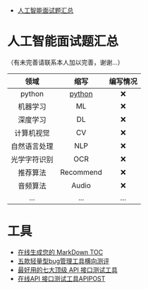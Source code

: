 - [人工智能面试题汇总](#---------)



# 人工智能面试题汇总
（有未完善请联系本人加以完善，谢谢...）

|领域|缩写|编写情况|
|:-:|:-:|:-:|
|python|[python](https://github.com/394481125/INTERVIEW/blob/master/python.md)|❌|
|机器学习|ML|❌|
|深度学习|DL|❌|
|计算机视觉|CV|❌|
|自然语言处理|NLP|❌|
|光学字符识别|OCR|❌|
|推荐算法|Recommend|❌|
|音频算法|Audio|❌|
|...|...|...|


# 工具
- [在线生成您的 MarkDown TOC](https://ecotrust-canada.github.io/markdown-toc/)
- [五款轻量型bug管理工具横向测评](https://blog.csdn.net/ameetones/article/details/70807690)
- [最好用的七大顶级 API 接口测试工具](https://zhuanlan.zhihu.com/p/445755310)
- [在线API 接口测试工具APIPOST](https://console.apipost.cn/)
